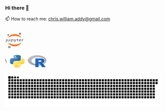 ### Hi there 👋

<!--
**chrisaddy/chrisaddy** is a ✨ _special_ ✨ repository because its `README.md` (this file) appears on your GitHub profile.

Here are some ideas to get you started:

- 🔭 I’m currently working on ...
- 🌱 I’m currently learning ...
- 👯 I’m looking to collaborate on ...
- 🤔 I’m looking for help with ...
- 💬 Ask me about ...
- 
- 😄 Pronouns: ...
- ⚡ Fun fact: ...
-->

📫 How to reach me: chris.william.addy@gmail.com

 </div>
<div style="display: inline_block"><br>
 <img align="center" alt="Jupyter" height="50" width="60" src="https://raw.githubusercontent.com/devicons/devicon/master/icons/jupyter/jupyter-original-wordmark.svg"> </div>
<div style="display: inline_block"><br>
\ <img align="center" alt="Python" height="50" width="60" src="https://raw.githubusercontent.com/devicons/devicon/master/icons/python/python-original.svg">
 <img align="center" alt="R" height="50" width="60" src="https://raw.githubusercontent.com/devicons/devicon/master/icons/r/r-original.svg">
</div>

![Snake animation](https://raw.githubusercontent.com/Mendes1302/Mendes1302/output/github-contribution-grid-snake.svg)
